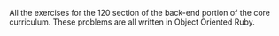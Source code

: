 All the exercises for the 120 section of the back-end portion of the core curriculum. These problems are all written in Object Oriented Ruby. 
